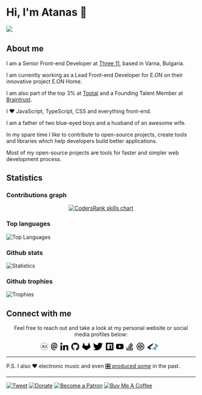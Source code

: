 # Hi, I'm Atanas 👋

![](https://komarev.com/ghpvc?username=scriptex&color=blueviolet)

## About me

I am a Senior Front-end Developer at [Three 11](https://github.com/three11), based in Varna, Bulgaria.

I am currently working as a Lead Front-end Developer for E.ON on their innovative project E.ON Home.

I am also part of the top 3% at [Toptal](https://www.toptal.com/resume/atanas-atanasov) and a Founding Talent Member at [Braintrust](https://app.usebraintrust.com/talent/782/).

I ❤️ JavaScript, TypeScript, CSS and everything front-end. 

I am a father of two blue-eyed boys and a husband of an awesome wife.

In my spare time I like to contribute to open-source projects, create tools and libraries which help developers build better applications.

Most of my open-source projects are tools for faster and simpler web development process.

## Statistics

### Contributions graph

<p align="center">
  <a href="https://profile.codersrank.io/user/scriptex" target="_blank">
    <img src="https://cr-skills-chart-widget.azurewebsites.net/api/api?username=scriptex&width=600" alt="CodersRank skills chart" />
  </a>
</p>

### Top languages

![Top Languages](https://github-readme-stats.vercel.app/api/top-langs?username=scriptex&show_icons=true&hide_border=true&locale=en&layout=compact)

### Github stats

![Statistics](https://github-readme-stats.vercel.app/api?username=scriptex&show_icons=true&count_private=true)

### Github trophies

![Trophies](https://github-profile-trophy.vercel.app/?username=scriptex)

## Connect with me

<p align="center">Feel free to reach out and take a look at my personal website or social media profiles below:</p>

<div align="center">
    <a href="https://atanas.info"><img src="https://raw.githubusercontent.com/scriptex/socials/master/assets/logo.svg" height="20" alt=""></a>&nbsp;
    <a href="mailto:hi@atanas.info"><img src="https://raw.githubusercontent.com/scriptex/socials/master/assets/email.svg" height="20" alt=""></a>&nbsp;
    <a href="https://www.linkedin.com/in/scriptex/"><img src="https://raw.githubusercontent.com/scriptex/socials/master/assets/linkedin.svg" height="20" alt=""></a>&nbsp;
    <a href="https://github.com/scriptex"><img src="https://raw.githubusercontent.com/scriptex/socials/master/assets/github.svg" height="20" alt=""></a>&nbsp;
    <a href="https://gitlab.com/scriptex"><img src="https://raw.githubusercontent.com/scriptex/socials/master/assets/gitlab.svg" height="20" alt=""></a>&nbsp;
    <a href="https://twitter.com/scriptexbg"><img src="https://raw.githubusercontent.com/scriptex/socials/master/assets/twitter.svg" height="20" alt=""></a>&nbsp;
    <a href="https://www.npmjs.com/~scriptex"><img src="https://raw.githubusercontent.com/scriptex/socials/master/assets/npm.svg" height="20" alt=""></a>&nbsp;
    <a href="https://www.youtube.com/user/scriptex"><img src="https://raw.githubusercontent.com/scriptex/socials/master/assets/youtube.svg" height="20" alt=""></a>&nbsp;
    <a href="https://stackoverflow.com/users/4140082/atanas-atanasov"><img src="https://raw.githubusercontent.com/scriptex/socials/master/assets/stackoverflow.svg" height="20" alt=""></a>&nbsp;
    <a href="https://codepen.io/scriptex/"><img src="https://raw.githubusercontent.com/scriptex/socials/master/assets/codepen.svg" width="20" alt=""></a>&nbsp;
    <a href="https://profile.codersrank.io/user/scriptex"><img src="https://raw.githubusercontent.com/scriptex/socials/master/assets/codersrank.svg" height="20" alt=""></a>&nbsp;
    <a href="https://sourcerer.io/scriptex" title="See my profile on Sourcerer"><img src="https://sourcerer.io/icons/logo-sharing.svg" alt="" height="20"></a>
</div>

---

P.S. I also ❤️ electronic music and even [🎛️ produced some](https://atanas.info/music) in the past.

---

[![Tweet](https://img.shields.io/badge/Tweet-Share_my_profile-blue.svg?style=flat-square&logo=twitter&color=38A1F3)](https://twitter.com/intent/tweet?text=Checkout%20this%20awesome%20developer%20profile%3A&url=https%3A%2F%2Fgithub.com%2Fscriptex&via=scriptexbg&hashtags=software%2Cgithub%2Ccode%2Cawesome)
[![Donate](https://img.shields.io/badge/Donate-Support_me_on_PayPal-blue.svg?style=flat-square&logo=paypal&color=222d65)](https://www.paypal.me/scriptex)
[![Become a Patron](https://img.shields.io/badge/Become_Patron-Support_me_on_Patreon-blue.svg?style=flat-square&logo=patreon&color=e64413)](https://www.patreon.com/atanas)
[![Buy Me A Coffee](https://img.shields.io/badge/Donate-Buy%20me%20a%20coffee-yellow.svg?logo=ko-fi)](https://ko-fi.com/scriptex)
